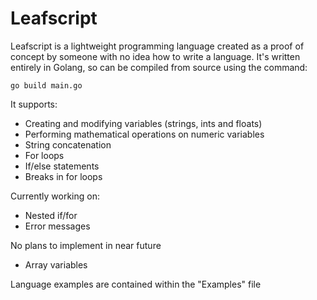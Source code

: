 # Leafscript
Leafscript is a lightweight programming language created as a proof of concept by someone with no idea how to write a language.
It's written entirely in Golang, so can be compiled from source using the command:

```go build main.go```

It supports:
- Creating and modifying variables (strings, ints and floats)
- Performing mathematical operations on numeric variables
- String concatenation
- For loops
- If/else statements
- Breaks in for loops

Currently working on:
- Nested if/for
- Error messages

No plans to implement in near future
- Array variables

Language examples are contained within the "Examples" file
